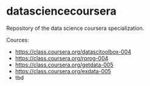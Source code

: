 datasciencecoursera
===================

Repository of the data science coursera specialization.

Cources:
* https://class.coursera.org/datascitoolbox-004
* https://class.coursera.org/rprog-004
* https://class.coursera.org/getdata-005
* https://class.coursera.org/exdata-005
* tbd
